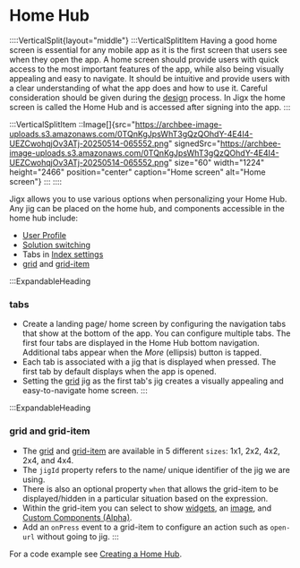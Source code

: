 # Home Hub

::::VerticalSplit{layout="middle"} :::VerticalSplitItem Having a good home screen is essential for any mobile app as it is the first screen that users see when they open the app. A home screen should provide users with quick access to the most important features of the app, while also being visually appealing and easy to navigate. It should be intuitive and provide users with a clear understanding of what the app does and how to use it. Careful consideration should be given during the [design](../../../getting-started/planning-your-app/home-screen.md) process. In Jigx the home screen is called the Home Hub and is accessed after signing into the app. :::

:::VerticalSplitItem ::Image\[]{src="https://archbee-image-uploads.s3.amazonaws.com/0TQnKgJpsWhT3gQzQOhdY-4E4I4-UEZCwohqjOv3ATj-20250514-065552.png" signedSrc="https://archbee-image-uploads.s3.amazonaws.com/0TQnKgJpsWhT3gQzQOhdY-4E4I4-UEZCwohqjOv3ATj-20250514-065552.png" size="60" width="1224" height="2466" position="center" caption="Home screen" alt="Home screen"} ::: ::::

Jigx allows you to use various options when personalizing your Home Hub. Any jig can be placed on the home hub, and components accessible in the home hub include:

* [User Profile](https://docs.jigx.com/examples/user-profile)
* [Solution switching](<../../../Understanding the basics/Jigx Concepts.md>)
* Tabs in [Index settings](index-settings.md)
* [grid](https://docs.jigx.com/examples/grid) and [grid-item](https://docs.jigx.com/examples/grid-item)

:::ExpandableHeading

### tabs

* Create a landing page/ home screen by configuring the navigation tabs that show at the bottom of the app. You can configure multiple tabs. The first four tabs are displayed in the Home Hub bottom navigation. Additional tabs appear when the _More_ (ellipsis) button is tapped.
* Each tab is associated with a jig that is displayed when pressed. The first tab by default displays when the app is opened.
* Setting the [grid](https://docs.jigx.com/examples/grid) jig as the first tab's jig creates a visually appealing and easy-to-navigate home screen. :::

:::ExpandableHeading

### grid and grid-item

* The [grid](https://docs.jigx.com/examples/grid) and [grid-item](https://docs.jigx.com/examples/grid-item) are available in 5 different `sizes`: 1x1, 2x2, 4x2, 2x4, and 4x4.
* The `jigId` property refers to the name/ unique identifier of the jig we are using.
* There is also an optional property `when` that allows the grid-item to be displayed/hidden in a particular situation based on the expression.
* Within the grid-item you can select to show [widgets](https://docs.jigx.com/examples/oVbi-widgets), an [image](https://docs.jigx.com/examples/Tu7v-image), and [Custom Components (Alpha)](../custom-components-_alpha_/custom-components-_alpha_.md).
* Add an `onPress` event to a grid-item to configure an action such as `open-url` without going to jig. :::

For a code example see [Creating a Home Hub](creating-a-home-hub.md).
